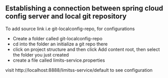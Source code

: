 ## Establishing a connection between spring cloud config server and local git repository

To add source link i.e git-localconfig-repo, for configurations 

- Create a folder called git-localconfig-repo
- cd into the folder an initialize a git repo there
- click on project structure and then click Add content root, then select the folder you just created
- create a file called limits-service.properties

visit http://localhost:8888/limitss-service/default to see configuration